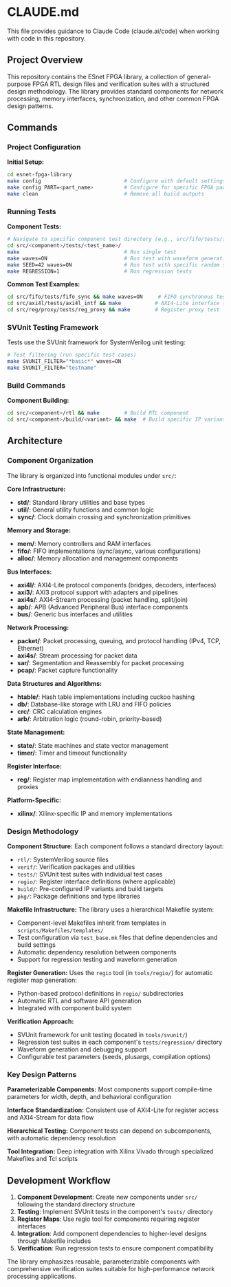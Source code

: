 # CLAUDE.md

This file provides guidance to Claude Code (claude.ai/code) when working with code in this repository.

## Project Overview

This repository contains the ESnet FPGA library, a collection of general-purpose FPGA RTL design files and verification suites with a structured design methodology. The library provides standard components for network processing, memory interfaces, synchronization, and other common FPGA design patterns.

## Commands

### Project Configuration

**Initial Setup:**
```bash
cd esnet-fpga-library
make config                           # Configure with default settings
make config PART=<part_name>          # Configure for specific FPGA part
make clean                            # Remove all build outputs
```

### Running Tests

**Component Tests:**
```bash
# Navigate to specific component test directory (e.g., src/fifo/tests/fifo_sync/)
cd src/<component>/tests/<test_name>/
make                                  # Run single test
make waves=ON                         # Run test with waveform generation
make SEED=42 waves=ON                 # Run test with specific random seed
make REGRESSION=1                     # Run regression tests
```

**Common Test Examples:**
```bash
cd src/fifo/tests/fifo_sync && make waves=ON     # FIFO synchronous test
cd src/axi4l/tests/axi4l_intf && make           # AXI4-Lite interface test
cd src/reg/proxy/tests/reg_proxy && make        # Register proxy test
```

### SVUnit Testing Framework

Tests use the SVUnit framework for SystemVerilog unit testing:
```bash
# Test filtering (run specific test cases)
make SVUNIT_FILTER="*basic*" waves=ON
make SVUNIT_FILTER="testname" 
```

### Build Commands

**Component Building:**
```bash
cd src/<component>/rtl && make        # Build RTL component
cd src/<component>/build/<variant> && make  # Build specific IP variant
```

## Architecture

### Component Organization

The library is organized into functional modules under `src/`:

**Core Infrastructure:**
- **std/**: Standard library utilities and base types
- **util/**: General utility functions and common logic
- **sync/**: Clock domain crossing and synchronization primitives

**Memory and Storage:**
- **mem/**: Memory controllers and RAM interfaces  
- **fifo/**: FIFO implementations (sync/async, various configurations)
- **alloc/**: Memory allocation and management components

**Bus Interfaces:**
- **axi4l/**: AXI4-Lite protocol components (bridges, decoders, interfaces)
- **axi3/**: AXI3 protocol support with adapters and pipelines
- **axi4s/**: AXI4-Stream processing (packet handling, split/join)
- **apb/**: APB (Advanced Peripheral Bus) interface components
- **bus/**: Generic bus interfaces and utilities

**Network Processing:**
- **packet/**: Packet processing, queuing, and protocol handling (IPv4, TCP, Ethernet)
- **axi4s/**: Stream processing for packet data
- **sar/**: Segmentation and Reassembly for packet processing
- **pcap/**: Packet capture functionality

**Data Structures and Algorithms:**
- **htable/**: Hash table implementations including cuckoo hashing
- **db/**: Database-like storage with LRU and FIFO policies
- **crc/**: CRC calculation engines
- **arb/**: Arbitration logic (round-robin, priority-based)

**State Management:**
- **state/**: State machines and state vector management
- **timer/**: Timer and timeout functionality

**Register Interface:**
- **reg/**: Register map implementation with endianness handling and proxies

**Platform-Specific:**
- **xilinx/**: Xilinx-specific IP and memory implementations

### Design Methodology

**Component Structure:**
Each component follows a standard directory layout:
- `rtl/`: SystemVerilog source files
- `verif/`: Verification packages and utilities  
- `tests/`: SVUnit test suites with individual test cases
- `regio/`: Register interface definitions (where applicable)
- `build/`: Pre-configured IP variants and build targets
- `pkg/`: Package definitions and type libraries

**Makefile Infrastructure:**
The library uses a hierarchical Makefile system:
- Component-level Makefiles inherit from templates in `scripts/Makefiles/templates/`
- Test configuration via `test_base.mk` files that define dependencies and build settings
- Automatic dependency resolution between components
- Support for regression testing and waveform generation

**Register Generation:**
Uses the `regio` tool (in `tools/regio/`) for automatic register map generation:
- Python-based protocol definitions in `regio/` subdirectories
- Automatic RTL and software API generation
- Integrated with component build system

**Verification Approach:**
- SVUnit framework for unit testing (located in `tools/svunit/`)
- Regression test suites in each component's `tests/regression/` directory
- Waveform generation and debugging support
- Configurable test parameters (seeds, plusargs, compilation options)

### Key Design Patterns

**Parameterizable Components:** Most components support compile-time parameters for width, depth, and behavioral configuration

**Interface Standardization:** Consistent use of AXI4-Lite for register access and AXI4-Stream for data flow

**Hierarchical Testing:** Component tests can depend on subcomponents, with automatic dependency resolution

**Tool Integration:** Deep integration with Xilinx Vivado through specialized Makefiles and Tcl scripts

## Development Workflow

1. **Component Development**: Create new components under `src/` following the standard directory structure
2. **Testing**: Implement SVUnit tests in the component's `tests/` directory
3. **Register Maps**: Use regio tool for components requiring register interfaces
4. **Integration**: Add component dependencies to higher-level designs through Makefile includes
5. **Verification**: Run regression tests to ensure component compatibility

The library emphasizes reusable, parameterizable components with comprehensive verification suites suitable for high-performance network processing applications.